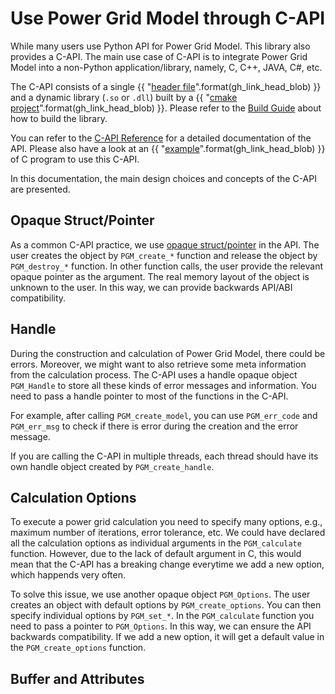 <!--
SPDX-FileCopyrightText: 2022 Contributors to the Power Grid Model project <dynamic.grid.calculation@alliander.com>

SPDX-License-Identifier: MPL-2.0
-->

# Use Power Grid Model through C-API

While many users use Python API for Power Grid Model.
This library also provides a C-API. 
The main use case of C-API is to integrate Power Grid Model into a non-Python application/library, namely, C, C++, JAVA, C#, etc. 

The C-API consists of a single 
{{ "[header file]({}/include/power_grid_model_c.h)".format(gh_link_head_blob) }}
and a dynamic library (`.so` or `.dll`) built by a 
{{ "[cmake project]({}/power_grid_model_c/CMakeLists.txt)".format(gh_link_head_blob) }}.
Please refer to the [Build Guide](./build-guide.md) about how to build the library.

You can refer to the [C-API Reference](../api_reference/power-grid-model-c-api-reference.rst)
for a detailed documentation of the API. 
Please also have a look at an 
{{ "[example]({}/power_grid_model_c_example/main.c)".format(gh_link_head_blob) }}
of C program to use this C-API.

In this documentation, the main design choices and concepts of the C-API are presented.

## Opaque Struct/Pointer

As a common C-API practice, we use [opaque struct/pointer](https://en.wikipedia.org/wiki/Opaque_pointer) in the API. 
The user creates the object by `PGM_create_*` function and release the object by `PGM_destroy_*` function.
In other function calls, the user provide the relevant opaque pointer as the argument.
The real memory layout of the object is unknown to the user.
In this way, we can provide backwards API/ABI compatibility.

## Handle

During the construction and calculation of Power Grid Model, there could be errors.
Moreover, we might want to also retrieve some meta information from the calculation process.
The C-API uses a handle opaque object `PGM_Handle` to store all these kinds of error messages and information.
You need to pass a handle pointer to most of the functions in the C-API.

For example, after calling `PGM_create_model`, you can use `PGM_err_code` and `PGM_err_msg` 
to check if there is error during the creation and the error message.

If you are calling the C-API in multiple threads, each thread should have its own handle object created by `PGM_create_handle`.

## Calculation Options

To execute a power grid calculation you need to specify many options, 
e.g., maximum number of iterations, error tolerance, etc.
We could have declared all the calculation options as individual arguments in the `PGM_calculate` function.
However, due to the lack of default argument in C, 
this would mean that the C-API has a breaking change everytime we add a new option,
which happends very often.

To solve this issue, we use another opaque object `PGM_Options`. The user creates an object with default options by `PGM_create_options`. You can then specify individual options by `PGM_set_*`. 
In the `PGM_calculate` function you need to pass a pointer to `PGM_Options`.
In this way, we can ensure the API backwards compatibility.
If we add a new option, it will get a default value in the `PGM_create_options` function.

## Buffer and Attributes
